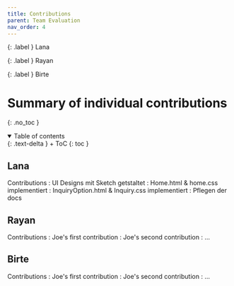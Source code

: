 ```yaml
---
title: Contributions
parent: Team Evaluation
nav_order: 4
---
```


{: .label }
Lana

{: .label }
Rayan

{: .label }
Birte

# Summary of individual contributions
{: .no_toc }

<details open markdown="block">
{: .text-delta }
<summary>Table of contents</summary>
+ ToC
{: toc }
</details>

## Lana

Contributions
: UI Designs mit Sketch getstaltet
: Home.html & home.css implementiert
: InquiryOption.html & Inquiry.css implementiert
: Pflegen der docs

## Rayan

Contributions
: Joe's first contribution
: Joe's second contribution
: ...

## Birte

Contributions
: Joe's first contribution
: Joe's second contribution
: ...
